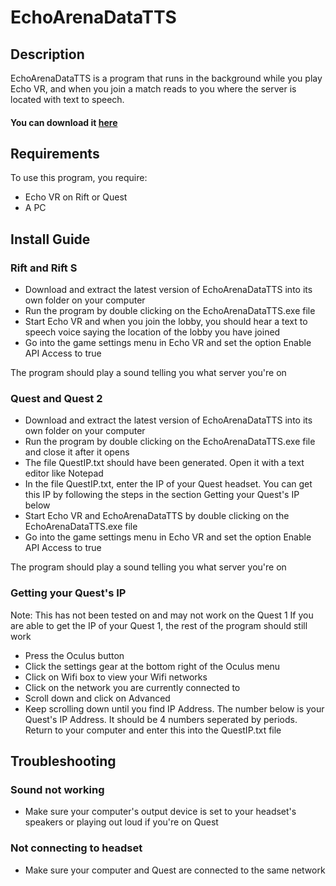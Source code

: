 # EchoArenaDataTTS

## Description

EchoArenaDataTTS is a program that runs in the background while you play Echo VR, and when you join a match reads to you where the server is located with text to speech.

#### You can download it [here](https://github.com/Sherstav/EchoArenaDataTTS/releases)

## Requirements

To use this program, you require:

- Echo VR on Rift or Quest
- A PC

## Install Guide

### Rift and Rift S

- Download and extract the latest version of EchoArenaDataTTS into its own folder on your computer
- Run the program by double clicking on the EchoArenaDataTTS.exe file
- Start Echo VR and when you join the lobby, you should hear a text to speech voice saying the location of the lobby you have joined
- Go into the game settings menu in Echo VR and set the option Enable API Access to true

The program should play a sound telling you what server you're on

### Quest and Quest 2

- Download and extract the latest version of EchoArenaDataTTS into its own folder on your computer
- Run the program by double clicking on the EchoArenaDataTTS.exe file and close it after it opens
- The file QuestIP.txt should have been generated. Open it with a text editor like Notepad
- In the file QuestIP.txt, enter the IP of your Quest headset. You can get this IP by following the steps in the section Getting your Quest's IP below
- Start Echo VR and EchoArenaDataTTS by double clicking on the EchoArenaDataTTS.exe file
- Go into the game settings menu in Echo VR and set the option Enable API Access to true

The program should play a sound telling you what server you're on

### Getting your Quest's IP

Note: This has not been tested on and may not work on the Quest 1
If you are able to get the IP of your Quest 1, the rest of the program should still work

- Press the Oculus button
- Click the settings gear at the bottom right of the Oculus menu
- Click on Wifi box to view your Wifi networks
- Click on the network you are currently connected to
- Scroll down and click on Advanced
- Keep scrolling down until you find IP Address. The number below is your Quest's IP Address. It should be 4 numbers seperated by periods. Return to your computer and enter this into the QuestIP.txt file

## Troubleshooting

### Sound not working

- Make sure your computer's output device is set to your headset's speakers or playing out loud if you're on Quest

### Not connecting to headset

- Make sure your computer and Quest are connected to the same network
